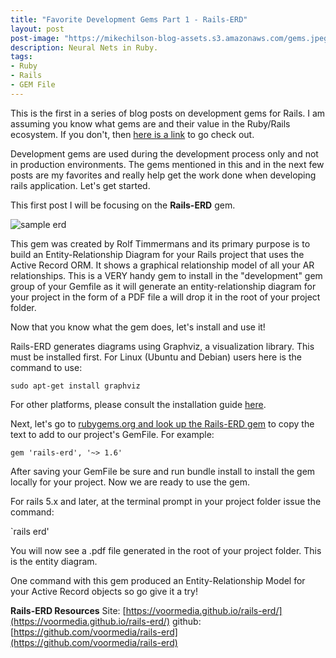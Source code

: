 ```yaml
---
title: "Favorite Development Gems Part 1 - Rails-ERD"
layout: post
post-image: "https://mikechilson-blog-assets.s3.amazonaws.com/gems.jpeg"
description: Neural Nets in Ruby.
tags:
- Ruby
- Rails
- GEM File
---
```


This is the first in a series of blog posts on development gems for Rails. I am assuming you know what gems are and their value in the Ruby/Rails ecosystem. If you don't, then [here is a link](https://guides.rubygems.org/rubygems-basics/) to go check out. 

Development gems are used during the development process only and not in production environments. The gems mentioned in this and in the next few posts are my favorites and really help get the work done when developing rails application. Let's get started.

This first post I will be focusing on the **Rails-ERD** gem. 

![sample erd](https://mikechilson-blog-assets.s3.amazonaws.com/gemcutter.png "Logo Title Text 1")

This gem was created by Rolf Timmermans and its primary purpose is to build an Entity-Relationship Diagram for your Rails project that uses the Active Record ORM. It shows a graphical relationship model of all your AR relationships. This is a VERY handy gem to install in the "development" gem group of your Gemfile as it will generate an entity-relationship diagram for your project in the form of a PDF file a will drop it in the root of your project folder. 

Now that you know what the gem does, let's install and use it!

Rails-ERD generates diagrams using Graphviz, a visualization library. This must be installed first. For Linux (Ubuntu and Debian) users here is the command to use:

`sudo apt-get install graphviz`

For other platforms, please consult the installation guide [here](https://voormedia.github.io/rails-erd/install.html).

Next, let's go to [rubygems.org and look up the Rails-ERD gem](https://rubygems.org/gems/rails-erd) to copy the text to add to our project's GemFile. For example:

`gem 'rails-erd', '~> 1.6'`

After saving your GemFile be sure and run bundle install to install the gem locally for your project. Now we are ready to use the gem.

For rails 5.x  and later, at the terminal prompt in your project folder issue the command:

`rails erd'

You will now see a .pdf file generated in the root of your project folder. This is the entity diagram. 

One command with this gem produced an Entity-Relationship Model for your Active Record objects so go give it a try!

**Rails-ERD Resources**
Site: [https://voormedia.github.io/rails-erd/](https://voormedia.github.io/rails-erd/) github: [https://github.com/voormedia/rails-erd](https://github.com/voormedia/rails-erd)

